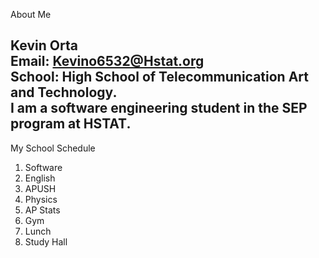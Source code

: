 About Me

Kevin Orta  
Email: Kevino6532@Hstat.org  
School: High School of Telecommunication Art and Technology.  
I am a software engineering student in the SEP program at HSTAT.  
---
My School Schedule  
1. Software  
2. English  
3. APUSH  
4. Physics  
5. AP Stats  
6. Gym
7. Lunch
8. Study Hall

